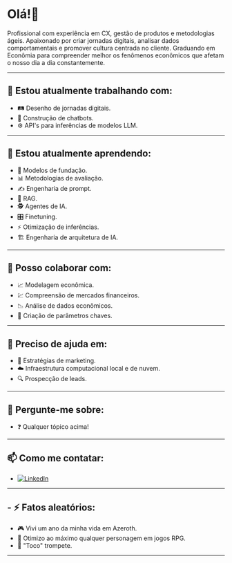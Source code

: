 # Olá!👋

Profissional com experiência em CX, gestão de produtos e metodologias ágeis. Apaixonado por criar jornadas digitais, analisar dados comportamentais e promover cultura centrada no cliente. Graduando em Econômia para compreender melhor os fenômenos econômicos que afetam o nosso dia a dia constantemente.

---

## 🔭 Estou atualmente trabalhando com:

 - 🛤️ Desenho de jornadas digitais.  
 - 🤖 Construção de chatbots.  
 - ⚙️ API's para inferências de modelos LLM.

---

  
## 🌱 Estou atualmente aprendendo:

 - 🧠 Modelos de fundação.  
 - 📊 Metodologias de avaliação.  
 - ✍️ Engenharia de prompt.  
 - 🧩 RAG.  
 - 🕵️ Agentes de IA.  
 - 🎛️ Finetuning.  
 - ⚡ Otimização de inferências.  
 - 🏗️ Engenharia de arquitetura de IA.  

---


## 👯 Posso colaborar com: 

 - 📈 Modelagem econômica.
 - 💹 Compreensão de mercados financeiros.
 - 📉 Análise de dados econômicos.
 - 🔑 Criação de parâmetros chaves.

---


## 🤔 Preciso de ajuda em:

 - 📢 Estratégias de marketing.
 - ☁️ Infraestrutura computacional local e de nuvem.
 - 🔍 Prospecção de leads.

---

## 💬 Pergunte-me sobre:

 - ❓ Qualquer tópico acima!

---

## 📫 Como me contatar:
   
   - [![LinkedIn](https://img.shields.io/badge/LinkedIn-0077B5?style=flat&logo=linkedin)](https://www.linkedin.com/in/alexsanderpsendziuk/)

---

  
## - ⚡ Fatos aleatórios: 

 - 🎮 Vivi um ano da minha vida em Azeroth.
 - 🎲 Otimizo ao máximo qualquer personagem em jogos RPG.
 - 🎺 "Toco" trompete.

---

<!--
**alexpsendziuk/alexpsendziuk** is a ✨ _special_ ✨ repository because its `README.md` (this file) appears on your GitHub profile.

Here are some ideas to get you started:

- 🔭 I’m currently working on ...
- 🌱 I’m currently learning ...
- 👯 I’m looking to collaborate on ...
- 🤔 I’m looking for help with ...
- 💬 Ask me about ...
- 📫 How to reach me: ...
- 😄 Pronouns: ...
- ⚡ Fun fact: ...
-->
